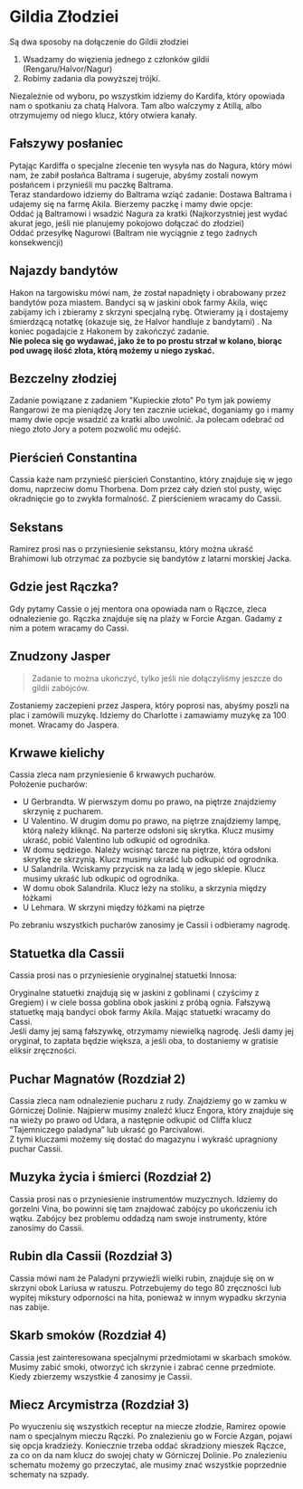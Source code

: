 # Gildia Złodziei

Są dwa sposoby na dołączenie do Gildii złodziei

1. Wsadzamy do więzienia jednego z członków gildii (Rengaru/Halvor/Nagur)
2. Robimy zadania dla powyższej trójki.

Niezależnie od wyboru, po wszystkim idziemy do Kardifa, który opowiada nam o spotkaniu za chatą Halvora. Tam albo walczymy z Atillą, albo otrzymujemy od niego klucz, który otwiera kanały.

## Fałszywy posłaniec

Pytając Kardiffa o specjalne zlecenie ten wysyła nas do Nagura, który mówi nam, że zabił posłańca Baltrama i sugeruje, abyśmy zostali nowym posłańcem i przynieśli mu paczkę Baltrama.  
Teraz standardowo idziemy do Baltrama wziąć zadanie: Dostawa Baltrama i udajemy się na farmę Akila. Bierzemy paczkę i mamy dwie opcje:  
Oddać ją Baltramowi i wsadzić Nagura za kratki (Najkorzystniej jest wydać akurat jego, jeśli nie planujemy pokojowo dołączać do złodziei)  
Oddać przesyłkę Nagurowi (Baltram nie wyciągnie z tego żadnych konsekwencji)

## Najazdy bandytów

Hakon na targowisku mówi nam, że został napadnięty i obrabowany przez bandytów poza miastem. Bandyci są w jaskini obok farmy Akila, więc zabijamy ich i zbieramy z skrzyni specjalną rybę. Otwieramy ją i dostajemy śmierdzącą notatkę (okazuje się, że Halvor handluje z bandytami) . Na koniec pogadajcie z Hakonem by zakończyć zadanie.  
**Nie poleca się go wydawać, jako że to po prostu strzał w kolano, biorąc pod uwagę ilość złota, którą możemy u niego zyskać.**

## Bezczelny złodziej

Zadanie powiązane z zadaniem "Kupieckie złoto" Po tym jak powiemy Rangarowi że ma pieniądzę Jory ten zacznie uciekać, doganiamy go i mamy mamy dwie opcje wsadzić za kratki albo uwolnić. Ja polecam odebrać od niego złoto Jory a potem pozwolić mu odejść.

## Pierścień Constantina

Cassia każe nam przynieść pierścień Constantino, który znajduje się w jego domu, naprzeciw domu Thorbena. Dom przez cały dzień stoi pusty, więc okradnięcie go to zwykła formalność. Z pierścieniem wracamy do Cassii.

## Sekstans

Ramirez prosi nas o przyniesienie sekstansu, który można ukraść Brahimowi lub otrzymać za pozbycie się bandytów z latarni morskiej Jacka.

## Gdzie jest Rączka?

Gdy pytamy Cassie o jej mentora ona opowiada nam o Rączce, zleca odnalezienie go. Rączka znajduje się na plaży w Forcie Azgan. Gadamy z nim a potem wracamy do Cassi.

## Znudzony Jasper

> Zadanie to można ukończyć, tylko jeśli nie dołączyliśmy jeszcze do gildii zabójców.

Zostaniemy zaczepieni przez Jaspera, który poprosi nas, abyśmy poszli na plac i zamówili muzykę. Idziemy do Charlotte i zamawiamy muzykę za 100 monet. Wracamy do Jaspera.

## Krwawe kielichy

Cassia zleca nam przyniesienie 6 krwawych pucharów.  
Położenie pucharów:
- U Gerbrandta. W pierwszym domu po prawo, na piętrze znajdziemy skrzynię z pucharem.
- U Valentino. W drugim domu po prawo, na piętrze znajdziemy lampę, którą należy kliknąć. Na parterze odsłoni się skrytka. Klucz musimy ukraść, pobić Valentino lub odkupić od ogrodnika.
- W domu sędziego. Należy wcisnąć tarcze na piętrze, która odsłoni skrytkę ze skrzynią. Klucz musimy ukraść lub odkupić od ogrodnika.
- U Salandrila. Wciskamy przycisk na za ladą w jego sklepie. Klucz musimy ukraść lub odkupić od ogrodnika.
- W domu obok Salandrila. Klucz leży na stoliku, a skrzynia między łóżkami
- U Lehmara. W skrzyni między łóżkami na piętrze

Po zebraniu wszystkich pucharów zanosimy je Cassii i odbieramy nagrodę.

## Statuetka dla Cassii

Cassia prosi nas o przyniesienie oryginalnej statuetki Innosa:

Oryginalne statuetki znajdują się w jaskini z goblinami ( czyścimy z Gregiem) i w ciele bossa goblina obok jaskini z próbą ognia. Fałszywą statuetkę mają bandyci obok farmy Akila. Mając statuetki wracamy do Cassi.  
Jeśli damy jej samą fałszywkę, otrzymamy niewielką nagrodę. Jeśli damy jej oryginał, to zapłata będzie większa, a jeśli oba, to dostaniemy w gratisie eliksir zręczności.

## Puchar Magnatów (Rozdział 2)

Cassia zleca nam odnalezienie pucharu z rudy. Znajdziemy go w zamku w Górniczej Dolinie. Najpierw musimy znaleźć klucz Engora, który znajduje się na wieży po prawo od Udara, a następnie odkupić od Cliffa klucz “Tajemniczego paladyna” lub ukraść go Parcivalowi.  
Z tymi kluczami możemy się dostać do magazynu i wykraść upragniony puchar Cassii.

## Muzyka życia i śmierci (Rozdział 2)

Cassia prosi nas o przyniesienie instrumentów muzycznych. Idziemy do gorzelni Vina, bo powinni się tam znajdować zabójcy po ukończeniu ich wątku. Zabójcy bez problemu oddadzą nam swoje instrumenty, które zanosimy do Cassii.

## Rubin dla Cassii (Rozdział 3)

Cassia mówi nam że Paladyni przywieźli wielki rubin, znajduje się on w skrzyni obok Lariusa w ratuszu. Potrzebujemy do tego 80 zręczności lub wypitej mikstury odporności na hita, ponieważ w innym wypadku skrzynia nas zabije.

## Skarb smoków (Rozdział 4)

Cassia jest zainteresowana specjalnymi przedmiotami w skarbach smoków. Musimy zabić smoki, otworzyć ich skrzynie i zabrać cenne przedmiote. Kiedy zbierzemy wszystkie 4 zanosimy je Cassii.

## Miecz Arcymistrza (Rozdział 3)

Po wyuczeniu się wszystkich receptur na miecze złodzie, Ramirez opowie nam o specjalnym mieczu Rączki. Po znalezieniu go w Forcie Azgan, pojawi się opcja kradzieży. Koniecznie trzeba oddać skradziony mieszek Rączce, za co on da nam klucz do swojej chaty w Górniczej Dolinie. Po znalezieniu schematu możemy go przeczytać, ale musimy znać wszystkie poprzednie schematy na szpady.  

